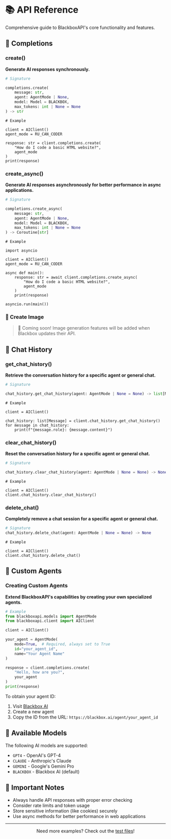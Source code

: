 # 📚 API Reference

Comprehensive guide to BlackboxAPI's core functionality and features.

## 🚀 Completions

### create()

**Generate AI responses synchronously.**


```python
# Signature

completions.create(
    message: str,
    agent: AgentMode | None,
    model: Model = BLACKBOX,
    max_tokens: int | None = None
) -> str
```

```
# Example

client = AIClient()
agent_mode = RU_CAN_CODER

response: str = client.completions.create(
    "How do I code a basic HTML website?",
    agent_mode
)
print(response)
```

### create_async()

**Generate AI responses asynchronously for better performance in async applications.**

```python
# Signature

completions.create_async(
    message: str,
    agent: AgentMode | None,
    model: Model = BLACKBOX,
    max_tokens: int | None = None
) -> Coroutine[str]
```

```
# Example

import asyncio

client = AIClient()
agent_mode = RU_CAN_CODER

async def main():
    response: str = await client.completions.create_async(
        "How do I code a basic HTML website?",
        agent_mode
    )
    print(response)

asyncio.run(main())
```

### 🎨 Create Image

> 🚧 Coming soon! Image generation features will be added when Blackbox updates their API.

## 💬 Chat History

### get_chat_history()

**Retrieve the conversation history for a specific agent or general chat.**

```python
# Signature

chat_history.get_chat_history(agent: AgentMode | None = None) -> list[Message]
```

```
# Example

client = AIClient()

chat_history: list[Message] = client.chat_history.get_chat_history()
for message in chat_history:
    print(f"{message.role}: {message.content}")
```

### clear_chat_history()

**Reset the conversation history for a specific agent or general chat.**

```python
# Signature

chat_history.clear_chat_history(agent: AgentMode | None = None) -> None
```

```
# Example

client = AIClient()
client.chat_history.clear_chat_history()
```

### delete_chat()

**Completely remove a chat session for a specific agent or general chat.**

```python
# Signature
chat_history.delete_chat(agent: AgentMode | None = None) -> None
```

```
# Example

client = AIClient()
client.chat_history.delete_chat()
```

## 🤖 Custom Agents

### Creating Custom Agents

**Extend BlackboxAPI's capabilities by creating your own specialized agents.**

```python
# Example
from blackboxapi.models import AgentMode
from blackboxapi.client import AIClient

client = AIClient()

your_agent = AgentMode(
    mode=True,  # Required, always set to True
    id="your_agent_id",
    name="Your Agent Name"
)

response = client.completions.create(
    "Hello, how are you?",
    your_agent
)
print(response)
```

To obtain your agent ID:
1. Visit [Blackbox AI](https://blackbox.ai/)
2. Create a new agent
3. Copy the ID from the URL: `https://blackbox.ai/agent/your_agent_id`

## 🔑 Available Models

The following AI models are supported:

- `GPT4` - OpenAI's GPT-4
- `CLAUDE` - Anthropic's Claude
- `GEMINI` - Google's Gemini Pro
- `BLACKBOX` - Blackbox AI (default)

## 📌 Important Notes

- Always handle API responses with proper error checking
- Consider rate limits and token usage
- Store sensitive information (like cookies) securely
- Use async methods for better performance in web applications

---

<p align="center">Need more examples? Check out the <a href="tests/test_client.py">test files</a>!</p>